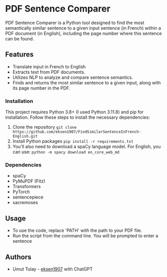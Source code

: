 # PDF Sentence Comparer

PDF Sentence Comparer is a Python tool designed to find the most semantically similar sentence to a given input sentence (in French) within a PDF document (in English), including the page number where this sentence can be found.

## Features

- Translate input in French to English
- Extracts text from PDF documents.
- Utilizes NLP to analyze and compare sentence semantics.
- Finds and returns the most similar sentence to a given input, along with its page number in the PDF.

### Installation

This project requires Python 3.8+ (I used Python 3.11.8) and pip for installation. Follow these steps to install the necessary dependencies:

1. Clone the repository
`git clone https://github.com/eksen1907/FindSimilarSentenceInFrench-English.git`
2. Install Python packages
`pip install -r requirements.txt`
3. You'll also need to download a spaCy language model. For English, you can use:
`python -m spacy download en_core_web_md`

### Dependencies
- spaCy
- PyMuPDF (Fitz)
- Transformers
- PyTorch
- sentencepiece
- sacremoses

## Usage

- To use the code, replace 'PATH' with the path to your PDF file.
- Run the script from the command line. You will be prompted to enter a sentence

## Authors
* Umut Tulay - [eksen1907](https://github.com/eksen1907) with ChatGPT
